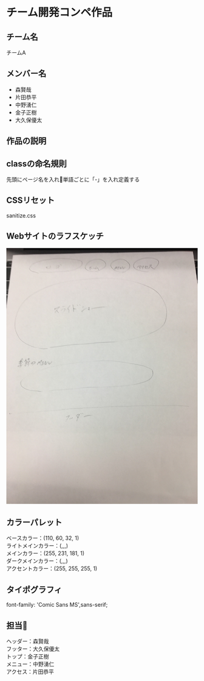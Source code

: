 # チーム開発コンペ作品

## チーム名
チームA

## メンバー名
- 森賢哉
- 片田恭平
- 中野湧仁
- 金子正樹
- 大久保優太

## 作品の説明

## classの命名規則
先頭にページ名を入れ単語ごとに「-」を入れ定義する

## CSSリセット
sanitize.css

## Webサイトのラフスケッチ
![](roughsketch.jpg)

## カラーパレット
ベースカラー：(110, 60, 32, 1)<br>
ライトメインカラー：(,,,)<br>
メインカラー：(255, 231, 181, 1)<br>
ダークメインカラー：(,,,)<br>
アクセントカラー：(255, 255, 255, 1)<br>

## タイポグラフィ
font-family: 'Comic Sans MS',sans-serif;


## 担当
ヘッダー：森賢哉<br>
フッター：大久保優太<br>
トップ：金子正樹<br>
メニュー：中野湧仁<br>
アクセス：片田恭平<br>